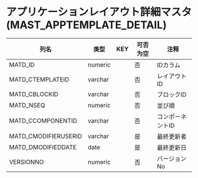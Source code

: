 # アプリケーションレイアウト詳細マスタ(MAST_APPTEMPLATE_DETAIL)
| 列名   | 类型   | KEY  | 可否为空 | 注释   |
| ---- | ---- | ---- | ---- | ---- |
|MATD_ID|numeric||否|IDカラム|
|MATD_CTEMPLATEID|varchar||否|レイアウトID|
|MATD_CBLOCKID|varchar||否|ブロックID|
|MATD_NSEQ|numeric||否|並び順|
|MATD_CCOMPONENTID|varchar||否|コンポーネントID|
|MATD_CMODIFIERUSERID|varchar||是|最終更新者|
|MATD_DMODIFIEDDATE|date||是|最終更新日|
|VERSIONNO|numeric||否|バージョンNo|
